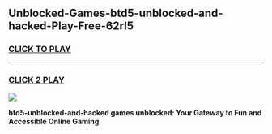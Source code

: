 
## Unblocked-Games-btd5-unblocked-and-hacked-Play-Free-62rl5
<h3>
<a href="https://premium76.site?title=btd5-unblocked-and-hacked&ref=23A">CLICK TO PLAY</a></h3>
<hr>

<h3>
<a href="https://premium76.site?title=btd5-unblocked-and-hacked&ref=23A">CLICK 2 PLAY</a>
  
</h3>

<a href="https://premium76.site?title=btd5-unblocked-and-hacked&ref=23A"><img src="https://clearcache.store/games.png"></a>


**btd5-unblocked-and-hacked games unblocked: Your Gateway to Fun and Accessible Online Gaming**
